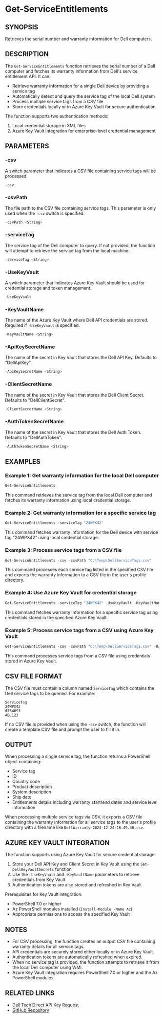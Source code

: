 # Get-ServiceEntitlements

## SYNOPSIS
Retrieves the serial number and warranty information for Dell computers.

## DESCRIPTION
The `Get-ServiceEntitlements` function retrieves the serial number of a Dell computer and fetches its warranty information from Dell's service entitlement API. It can:

- Retrieve warranty information for a single Dell device by providing a service tag
- Automatically detect and query the service tag of the local Dell system
- Process multiple service tags from a CSV file
- Store credentials locally or in Azure Key Vault for secure authentication

The function supports two authentication methods:
1. Local credential storage in XML files
2. Azure Key Vault integration for enterprise-level credential management

## PARAMETERS

### -csv
A switch parameter that indicates a CSV file containing service tags will be processed.

```powershell
-csv
```

### -csvPath
The file path to the CSV file containing service tags. This parameter is only used when the `-csv` switch is specified.

```powershell
-csvPath <String>
```

### -serviceTag
The service tag of the Dell computer to query. If not provided, the function will attempt to retrieve the service tag from the local machine.

```powershell
-serviceTag <String>
```

### -UseKeyVault
A switch parameter that indicates Azure Key Vault should be used for credential storage and token management.

```powershell
-UseKeyVault
```

### -KeyVaultName
The name of the Azure Key Vault where Dell API credentials are stored. Required if `-UseKeyVault` is specified.

```powershell
-KeyVaultName <String>
```

### -ApiKeySecretName
The name of the secret in Key Vault that stores the Dell API Key. Defaults to "DellApiKey".

```powershell
-ApiKeySecretName <String>
```

### -ClientSecretName
The name of the secret in Key Vault that stores the Dell Client Secret. Defaults to "DellClientSecret".

```powershell
-ClientSecretName <String>
```

### -AuthTokenSecretName
The name of the secret in Key Vault that stores the Dell Auth Token. Defaults to "DellAuthToken".

```powershell
-AuthTokenSecretName <String>
```

## EXAMPLES

### Example 1: Get warranty information for the local Dell computer
```powershell
Get-ServiceEntitlements
```

This command retrieves the service tag from the local Dell computer and fetches its warranty information using local credential storage.

### Example 2: Get warranty information for a specific service tag
```powershell
Get-ServiceEntitlements -serviceTag "24WPX42"
```

This command fetches warranty information for the Dell device with service tag "24WPX42" using local credential storage.

### Example 3: Process service tags from a CSV file
```powershell
Get-ServiceEntitlements -csv -csvPath "C:\Temp\DellServiceTags.csv"
```

This command processes each service tag listed in the specified CSV file and exports the warranty information to a CSV file in the user's profile directory.

### Example 4: Use Azure Key Vault for credential storage
```powershell
Get-ServiceEntitlements -serviceTag "24WPX42" -UseKeyVault -KeyVaultName "MyKeyVault"
```

This command fetches warranty information for a specific service tag using credentials stored in the specified Azure Key Vault.

### Example 5: Process service tags from a CSV using Azure Key Vault
```powershell
Get-ServiceEntitlements -csv -csvPath "C:\Temp\DellServiceTags.csv" -UseKeyVault -KeyVaultName "MyKeyVault"
```

This command processes service tags from a CSV file using credentials stored in Azure Key Vault.

## CSV FILE FORMAT

The CSV file must contain a column named `ServiceTag` which contains the Dell service tags to be queried. For example:

```
ServiceTag
24WPX42
673W6S3
ABC123
```

If no CSV file is provided when using the `-csv` switch, the function will create a template CSV file and prompt the user to fill it in.

## OUTPUT

When processing a single service tag, the function returns a PowerShell object containing:

- Service tag
- ID
- Country code
- Product description
- System description
- Ship date
- Entitlements details including warranty start/end dates and service level information

When processing multiple service tags via CSV, it exports a CSV file containing the warranty information for all service tags to the user's profile directory with a filename like `DellWarranty-2024-12-24-16.49.36.csv`.

## AZURE KEY VAULT INTEGRATION

The function supports using Azure Key Vault for secure credential storage:

1. Store your Dell API Key and Client Secret in Key Vault using the `Set-DellKeyVaultSecrets` function
2. Use the `-UseKeyVault` and `-KeyVaultName` parameters to retrieve credentials from Key Vault
3. Authentication tokens are also stored and refreshed in Key Vault

Prerequisites for Key Vault integration:
- PowerShell 7.0 or higher
- Az PowerShell modules installed (`Install-Module -Name Az`)
- Appropriate permissions to access the specified Key Vault

## NOTES

- For CSV processing, the function creates an output CSV file containing warranty details for all service tags.
- API credentials are securely stored either locally or in Azure Key Vault.
- Authentication tokens are automatically refreshed when expired.
- When no service tag is provided, the function attempts to retrieve it from the local Dell computer using WMI.
- Azure Key Vault integration requires PowerShell 7.0 or higher and the Az PowerShell modules.

## RELATED LINKS

- [Dell Tech Direct API Key Request](https://techdirect.dell.com/Portal/ApplyForAPIKeyWizard.aspx)
- [GitHub Repository](https://github.com/WFord26/DellServiceEntitlements)

